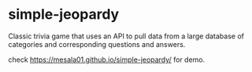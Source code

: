 # simple-jeopardy
Classic trivia game that uses an API to pull data from a large database of categories and corresponding questions and answers.

check https://mesala01.github.io/simple-jeopardy/ for demo.
